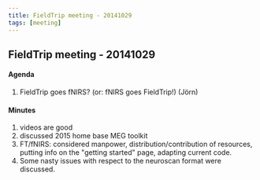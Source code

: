 ```yaml
---
title: FieldTrip meeting - 20141029
tags: [meeting]
---
```


## FieldTrip meeting - 20141029

#### Agenda

 1.  FieldTrip goes fNIRS? (or: fNIRS goes FieldTrip!) (Jörn)

#### Minutes

 1.  videos are good 
 2.  discussed 2015 home base MEG toolkit
 3.  FT/fNIRS: considered manpower, distribution/contribution of resources, putting info on the "getting started" page, adapting current code.
 4.  Some nasty issues with respect to the neuroscan format were discussed.
